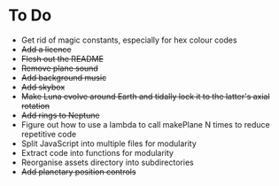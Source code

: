 # To Do

* Get rid of magic constants, especially for hex colour codes
* ~~Add a licence~~
* ~~Flesh out the README~~
* ~~Remove plane sound~~
* ~~Add background music~~
* ~~Add skybox~~
* ~~Make Luna evolve around Earth and tidally lock it to the latter's axial rotation~~
* ~~Add rings to Neptune~~
* Figure out how to use a lambda to call makePlane N times to reduce repetitive code
* Split JavaScript into multiple files for modularity
* Extract code into functions for modularity
* Reorganise assets directory into subdirectories
* ~~Add planetary position controls~~
